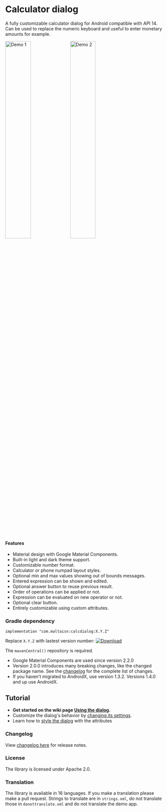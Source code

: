 # Calculator dialog

A fully customizable calculator dialog for Android compatible with API 14.
Can be used to replace the numeric keyboard and useful to enter monetary amounts for example.

<img src="screenshots/demo1.gif" alt="Demo 1" width="40%"/> <img src="screenshots/demo2.gif" alt="Demo 2" width="40%"/>

#### Features
- Material design with Google Material Components.
- Built-in light and dark theme support.
- Customizable number format.
- Calculator or phone numpad layout styles.
- Optional min and max values showing out of bounds messages.
- Entered expression can be shown and edited.
- Optional answer button to reuse previous result.
- Order of operations can be applied or not.
- Expression can be evaluated on new operator or not.
- Optional clear button.
- Entirely customizable using custom attributes.

### Gradle dependency
```text
implementation "com.maltaisn:calcdialog:X.Y.Z"
```

Replace `X.Y.Z` with lastest version number: [![Download][download-badge]][download-link]

The `mavenCentral()` repository is required.

- Google Material Components are used since version 2.2.0
- Version 2.0.0 introduces many breaking changes, like the changed package name.
    See the [changelog](/CHANGELOG.md) for the complete list of changes.
- If you haven't migrated to AndroidX, use version 1.3.2. Versions 1.4.0 and up use AndroidX.

## Tutorial
- **Get started on the wiki page [Using the dialog][wiki-start].**
- Customize the dialog's behavior by [changing its settings][wiki-settings].
- Learn how to [style the dialog][wiki-styling] with the attributes

### Changelog
View [changelog here][changelog] for release notes.

### License
The library is licensed under Apache 2.0.

### Translation
The library is available in 16 languages. If you make a translation please make a pull request.
Strings to translate are in `strings.xml`, do not translate those in `donottranslate.xml` and
do not translate the demo app.


[download-badge]: https://img.shields.io/maven-central/v/com.maltaisn/calcdialog
[download-link]: https://search.maven.org/artifact/com.maltaisn/calcdialog

[wiki-start]: https://github.com/maltaisn/calcdialoglib/wiki/Using-the-dialog
[wiki-settings]: https://github.com/maltaisn/calcdialoglib/wiki/Calculator-settings
[wiki-styling]: https://github.com/maltaisn/calcdialoglib/wiki/Styling-the-calculator

[changelog]: CHANGELOG.md
